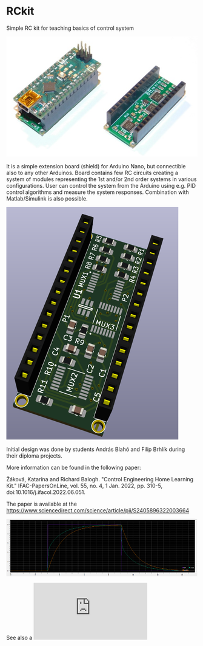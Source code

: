 # RCkit
Simple RC kit for teaching basics of control system

![Photo of the board](https://github.com/baloghr/RCkit/blob/main/doc/fotkaRCkit.jpg "Photo of the board with Arduino Nano installed and the board itself.")

It is a simple extension board (shield) for Arduino Nano, but connectible also to any other Arduinos. Board contains few RC circuits creating a system of modules representing the 1st and/or 2nd order systems in various configurations. User can control the system from the Arduino using e.g. PID control algorithms and measure the system responses. Combination with Matlab/Simulink is also possible. 

![3D model](https://github.com/baloghr/RCkit/blob/main/doc/3DmodelRCkit.png "3D model of the board")

Initial design was done by students András Blahó and Filip Brhlík during their diploma projects. 

More information can be found in the following paper:

Žáková, Katarína and Richard Balogh. "Control Engineering Home Learning Kit." IFAC-PapersOnLine, vol. 55, no. 4, 1 Jan. 2022, pp. 310-5, doi:10.1016/j.ifacol.2022.06.051.

The paper is available at the https://www.sciencedirect.com/science/article/pii/S2405896322003664

![Experiment](https://github.com/baloghr/RCkit/blob/main/doc/Experiment1RCkit.png "An example experiment with the board.")


See also a ![configuration diagram of the system](https://github.com/baloghr/RCkit/blob/main/doc/RCkit-configuration.pdf)
